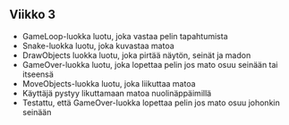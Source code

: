 ## Viikko 3

- GameLoop-luokka luotu, joka vastaa pelin tapahtumista
- Snake-luokka luotu, joka kuvastaa matoa
- DrawObjects luokka luotu, joka pirtää näytön, seinät ja madon
- GameOver-luokka luotu, joka lopettaa pelin jos mato osuu seinään tai
itseensä
- MoveObjects-luokka luotu, joka liikuttaa matoa
- Käyttäjä pystyy likuttamaan matoa nuolinäppäimillä
- Testattu, että GameOver-luokka lopettaa pelin jos mato osuu johonkin
seinään
